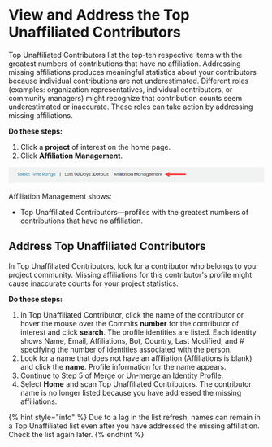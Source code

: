 # View and Address the Top Unaffiliated Contributors

Top Unaffiliated Contributors list the top-ten respective items with the greatest numbers of contributions that have no affiliation. Addressing missing affiliations produces meaningful statistics about your contributors because individual contributions are not underestimated. Different roles \(examples: organization representatives, individual contributors, or community managers\) might recognize that contribution counts seem underestimated or inaccurate. These roles can take action by addressing missing affiliations.

**Do these steps:**

1. Click a **project** of interest on the home page.
2. Click **Affiliation Management**.

![](../../../.gitbook/assets/18088119.png)

Affiliation Management shows:

* Top Unaffiliated Contributors—profiles with the greatest numbers of contributions that have no affiliation.

## Address Top Unaffiliated Contributors <a id="ViewandAddresstheTopUnaffiliatedContributors-AddressTopUnaffiliatedContributors"></a>

In Top Unaffiliated Contributors, look for a contributor who belongs to your project community. Missing affiliations for this contributor's profile might cause inaccurate counts for your project statistics.

**Do these steps:**

1. In Top Unaffiliated Contributor, click the name of the contributor or hover the mouse over the Commits **number** for the contributor of interest and click **search**. The profile identities are listed. Each identity shows Name, Email, Affiliations, Bot, Country, Last Modified, and \# specifying the number of identities associated with the person.
2. Look for a name that does not have an affiliation \(Affiliations is blank\) and click the **name**. Profile information for the name appears.
3. Continue to Step 5 of [Merge or Un-merge an Identity Profile](merge-or-un-merge-an-identity-profile.md).
4. Select **Home** and scan Top Unaffiliated Contributors. The contributor name is no longer listed because you have addressed the missing affiliations.

{% hint style="info" %}
Due to a lag in the list refresh, names can remain in a Top Unaffiliated list even after you have addressed the missing affiliation. Check the list again later.
{% endhint %}

